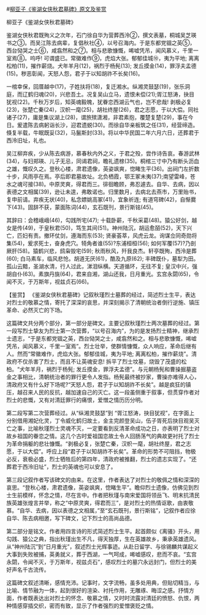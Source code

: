 #[柳亚子《鉴湖女侠秋君墓碑》原文及鉴赏](https://www.vrrw.net/wx/10376.html)

柳亚子《鉴湖女侠秋君墓碑》

鉴湖女侠秋君既殉义之次年，石门徐自华为营葬西泠②，撰文表墓，桐城吴芝瑛书之③。而吴江陈去病辈，复倡秋社④，以号召海内。于是东都党锢之英⑤，西台恸哭之士⑥，咸翕然和之⑦。相与悲歌慷慨，唏嘘凭吊，闻风慕义，千里一室焉⑧。呜呼! 可谓盛已。常徽难作⑨，虎焰大张。郁郁佳城⑩，夷为平地; 离离松柏(11)，摧作薪烧。犬年羊月(12)，祸烈于杨髡(13); 发丘摸金(14)，罪浮夫孟德(15)。秽恶彰闻，天怒人怨，君子于以知胡祚不长矣(16)。

一棺幸保，回厝越中(17)，子姓扶将(18)，复迁湘水。纵湘灵鼓瑟(19)，张乐洞庭，而辽鹤归魂(20)，兴悲吾土。况复吴山立马，遗恨未偿(21);胥江怒涛，抉目犹视(22)。千秋万岁后，知英魂毅魄，犹眷恋西湖云气也，岂不悲哉! 剥极必复(23)，张楚亡秦(24)，汉帜一麾(25)，胡社终屋(26)，君之志愿，于以大偿。同社诸子(27)，庸是集议湖上(28)，谓旅殡潇湘，非君素抱，覆楚复楚(29)，事在今日。爰遣陈去病躬诣长沙，迎君遗蜕(30)。而徐自华亲板筑之任(31)，经营缔造。倏复半载，牛眠既妥(32)，马鬣斯封(33)。将以中华民国二年六月六日，还葬君于西泠旧址，礼也。

吴江柳弃疾，少从陈去病游，慕春秋内外之义，于君之殁，尝作诗告哀。春游武林(34)，与妇郑瑛、儿子无忌，同谒君祠，瞻礼遗榇(35)。桐棺三寸中乃有断头沥血之雄，慨叹久之。登秋心楼，肃君遗像，英姿飒爽，惚睹生平(36)。出祠门左折数十步，风雨亭在焉。亭后即君墓故址。北负栖霞，鄂王冢未夷(37);南望雷峰，苍水之魂可接(38)。中原灵爽，得君而三。徘徊瞻顾，弗忍遽去。自华、去病，因以表德之文相属(39)，逊让未遑，弗敢诺也。归里数月，去病北去燕市，万里贻书，复申前请。弃疾无状(40)，私念嫖姚高冢(41)，宜象祈连; 有道穹碑(42)，自惭爨下(43)。固辞不获，蒙面陈词(44)，玄石既刊，景行斯铭(45)。

其辞曰：会稽峨峨(46)，勾践所宅(47); 十载卧薪，千秋采葛(48)。猿公好剑，越女是传(49)，于皇秋君(50)，笃生其间(51)。神州陆沉，胡运愈皕(52)，天下兴亡，匹妇有责。撤环仗剑，遵海而东(53); 贤豪荟萃，风虎云龙。询谋佥同奇勋将集(54)，爰求死士，奋身虎穴。犄角者谁(55)?东浦桓桓(56); 如何军覆(57)?乃剖厥肝(58)。猿鹤兴悲，鸱枭毁宅(59); 秋雨秋风，歼我良杰。轩亭既殉，西泠是葬(60); 白马素车，临风悲怆。胡道无厌(61)，酷及九原(62); 丰碑既仆，墓犁为田。孤山云黯，圣湖水清，行人过此，涕泪纵横。天道循环，无往不复; 皇汉中兴，强胡自仆(63)。素旗丹旐(64)，君来自湘，湖山还我，日月重光。玄宫永閟(65)，令闻不灭，于万斯年，视兹贞石(66)。



【鉴赏】 《鉴湖女侠秋君墓碑》记叙秋瑾烈士墓葬的经过，简述烈士生平，表达对烈士的敬慕之情，寄托了深深的哀思，并深刻揭示了清朝统治者倒行逆施、镇压革命、必然灭亡的下场。

这篇碑文共分两个部分，第一部分是碑文。主要记叙秋瑾烈士两次墓葬的经过。第一段写烈士挚友为烈士第一次营葬，“以号召海内”，为的是发扬烈士精神，继承烈士遗志，“于是东都党锢之英，西台恸哭之士，咸翕然和之。相与悲歌慷慨，唏嘘凭吊，闻风慕义，千里一室焉”。烈士壮举，使群情慷慨，众人响应，革命后继有人。然而“常徽难作，虎焰大张。郁郁佳城，夷为平地; 离离松柏，摧作薪烧”。清政府不仅杀害了烈士，而且不让英魂安息! 拆平了烈士坟墓，烧毁了茂盛的松柏。“犬年羊月，祸烈于杨髡; 发丘摸金，罪浮夫孟德”。与元朝杨髡和曹操掘墓盗金之事相比，清朝统治者的罪行更令人发指。杨髡最终被抄家，曹操亦难得人心，清政府又有什么好下场呢?“天怒人怨，君子于以知胡祚不长矣”。越是疯狂的镇压，越召来人民的反抗，越加速自己的灭亡。这一段虽侧重于叙事，但贯穿作者对烈士的悲慨，又有对清廷罪行的痛恨，爱憎之情历历分明。

第二段写第二次营葬经过。从“纵湘灵鼓瑟”到 “胥江怒涛，抉目犹视”，在字面上分别借用湘妃化灵，丁令威化鹤归故土，金主完颜登吴山，伍子胥死后抉目观吴灭亡之事，比喻秋瑾烈士灵魂不灭，一定要看到反清革命成功之日，亦表明了烈士对故乡祖国的眷恋之情。这几个古时爱祖国恋故土令人回肠荡气的典故更衬托了烈士为革命捐躯的悲壮慷慨。“剥极必复，张楚亡秦，汉帜一麾，胡社终屋，君之志愿，于以大偿”。呼应上段“君子于以知胡祚不长矣”。革命的形势不可阻挡，物极必反，衰极必盛，烈士牺牲后的第四年，清政府被推翻，烈士的遗志实现了。“还葬君于西泠旧址”，烈士的英魂也可以安息了。

第三段记叙作者写该碑文的由来。在这里，作者表达了对烈士的敬佩之情和深深的哀思。“登秋心楼，肃君遗像，英姿飒爽，惚睹生平”。瞻仰烈士遗像，仿佛见到烈士生前模样，怀念之情，尽在言中。作者把秋瑾与南宋爱国将领岳飞、明末抗清民族英雄张煌言并举，称之“中原灵爽，得君而三”，是对烈士的热情讴歌，由衷敬慕。“自华、去病，因以表德之文相属，”至“玄石既刊，景行斯铭”，记叙作者应徐自华、陈去病相邀，写下碑文，记下烈士的高尚品德。

第二部分是铭文。作者用四言诗的形式简述烈士生平。起首颇似《离骚》开头，用勾践、猿公之典，指出秋瑾出生不凡，得天独厚，生在英雄故乡，秉承英雄遗风。从“神州陆沉”到“日月重光”，叙述烈士光辉事迹。从赴日留学、与徐锡麟共谋起义大事到失败被捕，英勇就义，葬于西湖，一气呵成，唏嘘感叹，悲而不哀。“玄宫永閟，令闻不灭，于万斯年，视兹贞石”，感叹烈士的墓穴永远封门，但烈士的美好声名千古流传。

这篇碑文叙述清晰，感情充沛。记事时，文字流畅，虽多处用典，但贴切精当，与比喻、情节融为一体，起到很好的渲染、衬托作用，无雕琢、晦涩之感。抒情方面，作者既表达出对烈士的怀念、敬慕之情，又时时流露对清廷的愤怒、仇恨，两种情感穿插交织，密而有致，显示了作者强烈的爱憎褒贬之情。


